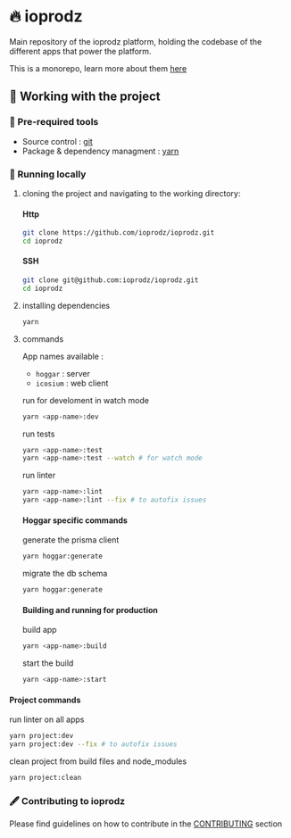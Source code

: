 # 🔥 ioprodz

Main repository of the ioprodz platform, holding the codebase of the different apps that power the platform.

This is a monorepo, learn more about them [here](https://monorepo.tools/)

## 👷 Working with the project

### 🔨 Pre-required tools

- Source control : [git](https://git-scm.com/book/en/v2/Getting-Started-Installing-Git)
- Package & dependency managment : [yarn](https://classic.yarnpkg.com/lang/en/docs/install/)

### 🚀 Running locally

1. cloning the project and navigating to the working directory:

   #### Http

   ```sh
   git clone https://github.com/ioprodz/ioprodz.git
   cd ioprodz
   ```

   #### SSH

   ```sh
   git clone git@github.com:ioprodz/ioprodz.git
   cd ioprodz
   ```

2. installing dependencies

   ```sh
   yarn
   ```

3. commands

   App names available :

   - `hoggar` : server
   - `icosium` : web client

   run for develoment in watch mode

   ```sh
   yarn <app-name>:dev
   ```

   run tests

   ```sh
   yarn <app-name>:test
   yarn <app-name>:test --watch # for watch mode
   ```

   run linter

   ```sh
   yarn <app-name>:lint
   yarn <app-name>:lint --fix # to autofix issues
   ```

   #### Hoggar specific commands

   generate the prisma client

   ```sh
   yarn hoggar:generate
   ```

   migrate the db schema

   ```sh
   yarn hoggar:generate
   ```

   #### Building and running for production

   build app

   ```sh
   yarn <app-name>:build
   ```

   start the build

   ```sh
   yarn <app-name>:start
   ```

#### Project commands

run linter on all apps

```sh
yarn project:dev
yarn project:dev --fix # to autofix issues
```

clean project from build files and node_modules

```sh
yarn project:clean
```

### 🖋️ Contributing to ioprodz

Please find guidelines on how to contribute in the [CONTRIBUTING](CONTRIBUTING.md) section
